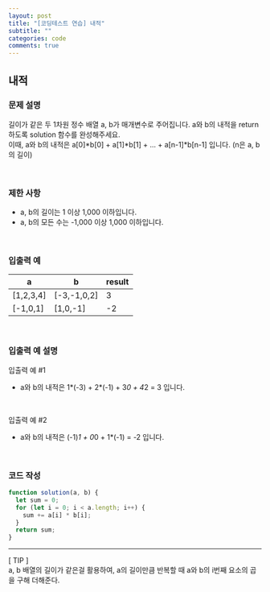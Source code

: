 ```yaml
---
layout: post
title: "[코딩테스트 연습] 내적"
subtitle: ""
categories: code
comments: true
---
```


## 내적

### 문제 설명

길이가 같은 두 1차원 정수 배열 a, b가 매개변수로 주어집니다. a와 b의 내적을 return 하도록 solution 함수를 완성해주세요.
<br>
이때, a와 b의 내적은 a[0]*b[0] + a[1]*b[1] + ... + a[n-1]\*b[n-1] 입니다. (n은 a, b의 길이)

<br>

### 제한 사항

- a, b의 길이는 1 이상 1,000 이하입니다.
- a, b의 모든 수는 -1,000 이상 1,000 이하입니다.

<br>

### 입출력 예

| a         | b           | result |
| --------- | ----------- | ------ |
| [1,2,3,4] | [-3,-1,0,2] | 3      |
| [-1,0,1]  | [1,0,-1]    | -2     |

<br>

### 입출력 예 설명

입출력 예 #1<br>

- a와 b의 내적은 1*(-3) + 2*(-1) + 3*0 + 4*2 = 3 입니다.

<br>

입출력 예 #2<br>

- a와 b의 내적은 (-1)*1 + 0*0 + 1\*(-1) = -2 입니다.

<br>

### 코드 작성

```js
function solution(a, b) {
  let sum = 0;
  for (let i = 0; i < a.length; i++) {
    sum += a[i] * b[i];
  }
  return sum;
}
```

<hr>
[ TIP ]<br>
a, b 배열의 길이가 같은걸 활용하여, a의 길이만큼 반복할 때 a와 b의 i번째 요소의 곱을 구해 더해준다.

<br>
